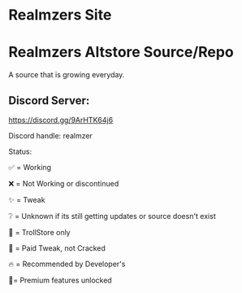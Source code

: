 # Realmzers Site

# Realmzers Altstore Source/Repo
A source that is growing everyday.

## Discord Server:
https://discord.gg/9ArHTK64j6 

Discord handle: realmzer

Status:

✅ = Working

❌ = Not Working or discontinued

✨ = Tweak

❔ = Unknown if its still getting updates or source doesn't exist

🔵 = TrollStore only

💸 = Paid Tweak, not Cracked

🔥 = Recommended by Developer's

🌟= Premium features unlocked